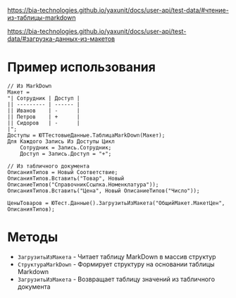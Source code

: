 https://bia-technologies.github.io/yaxunit/docs/user-api/test-data/#чтение-из-таблицы-markdown

https://bia-technologies.github.io/yaxunit/docs/user-api/test-data/#загрузка-данных-из-макетов
# Пример использования
```bsl
// Из MarkDown
Макет =  
"| Сотрудник | Доступ |
|| --------- | ------ |
|| Иванов    | -      |
|| Петров    | +      |
|| Сидоров   | -      |
|";  
Доступы = ЮТТестовыеДанные.ТаблицаMarkDown(Макет);
Для Каждого Запись Из Доступы Цикл
	Сотрудник = Запись.Сотрудник;
	Доступ = Запись.Доступ = "+";

// Из табличного документа
ОписанияТипов = Новый Соответствие;  
ОписанияТипов.Вставить("Товар", Новый ОписаниеТипов("СправочникСсылка.Номенклатура"));  
ОписанияТипов.Вставить("Цена", Новый ОписаниеТипов("Число"));

ЦеныТоваров = ЮТест.Данные().ЗагрузитьИзМакета("ОбщийМакет.МакетЦен", ОписанияТипов);
```
# Методы
- `ЗагрузитьИзМакета` - Читает таблицу MarkDown в массив структур
- `СтруктураMarkDown` - Формирует структуру на основании таблицы Markdown
- `ЗагрузитьИзМакета` - Возвращает таблицу значений из табличного документа